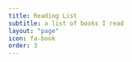 ```yaml
---
title: Reading List
subtitle: a list of books I read
layout: "page"
icon: fa-book
order: 3
---
```


